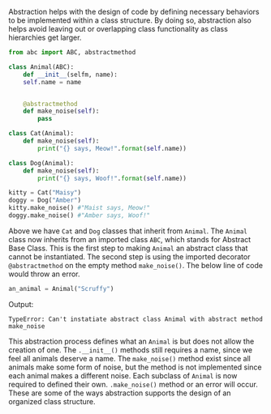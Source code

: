 Abstraction helps with the design of code by defining necessary behaviors to be implemented within a class structure. By doing so, abstraction also helps avoid leaving out or overlapping class functionality as class hierarchies get larger.

```Python
from abc import ABC, abstractmethod

class Animal(ABC):
	def __init__(selfm, name):
	self.name = name


	@abstractmethod
	def make_noise(self):
		pass

class Cat(Animal):
	def make_noise(self):
		print("{} says, Meow!".format(self.name))

class Dog(Animal):
	def make_noise(self):
		print("{} says, Woof!".format(self.name))

kitty = Cat("Maisy")
doggy = Dog("Amber")
kitty.make_noise() #"Maist says, Meow!"
doggy.make_noise() #"Amber says, Woof!"
```

Above we have `Cat` and `Dog` classes that inherit from `Animal`. The `Animal` class now inherits from an imported class `ABC`, which stands for Abstract Base Class.
This is the first step to making `Animal` an abstract class that cannot be instantiated. The second step is using the imported decorator `@abstractmethod` on the empty method `make_noise()`. 
The below line of code would throw an error.
```Python
an_animal = Animal("Scruffy")
```

Output:
```
TypeError: Can't instatiate abstract class Animal with abstract method make_noise
```

This abstraction process defines what an `Animal` is but does not allow the creation of one. The `.__init__()` methods still requires a name, since we feel all animals deserve a name.
The `make_noise()` method exist since all animals make some form of noise, but the method is not implemented since each animal makes a different noise. Each subclass of `Animal` is now required to defined their own. `.make_noise()` method or an error will occur.
These are some of the ways abstraction supports the design of an organized class structure.